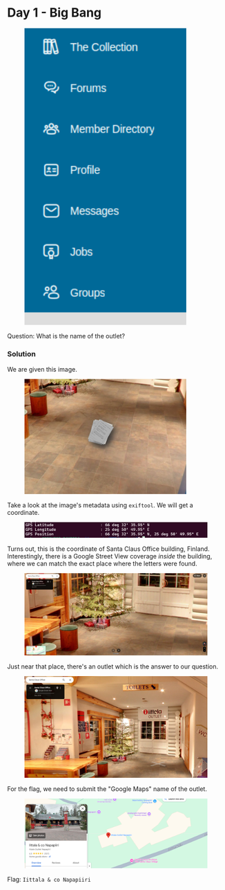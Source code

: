 # Day 1 - Big Bang

<figure><img src="../../../.gitbook/assets/image (18) (1).png" alt="" width="375"><figcaption></figcaption></figure>

Question: What is the name of the outlet?

### Solution

We are given this image.

<figure><img src="../../../.gitbook/assets/image (46).png" alt="" width="375"><figcaption></figcaption></figure>

Take a look at the image's metadata using `exiftool`.  We will get a coordinate.

<figure><img src="../../../.gitbook/assets/image (48).png" alt=""><figcaption></figcaption></figure>

Turns out, this is the coordinate of Santa Claus Office building, Finland. Interestingly, there is a Google Street View coverage _inside_ the building, where we can match the exact place where the letters were found.

<figure><img src="../../../.gitbook/assets/image (49).png" alt=""><figcaption></figcaption></figure>

Just near that place, there's an outlet which is the answer to our question.

<figure><img src="../../../.gitbook/assets/image (50).png" alt=""><figcaption></figcaption></figure>

For the flag, we need to submit the "Google Maps" name of the outlet.

<figure><img src="../../../.gitbook/assets/image (51).png" alt=""><figcaption></figcaption></figure>

Flag: `Iittala & co Napapiiri`

